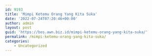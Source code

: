 ```yaml
---
id: 9193
title: 'Mimpi Ketemu Orang Yang Kita Suka'
date: '2022-07-24T07:20:46+00:00'
author: admin
layout: post
guid: 'https://bos.awn.biz.id/mimpi-ketemu-orang-yang-kita-suka/'
permalink: /mimpi-ketemu-orang-yang-kita-suka/
categories:
    - Uncategorized
---
```



